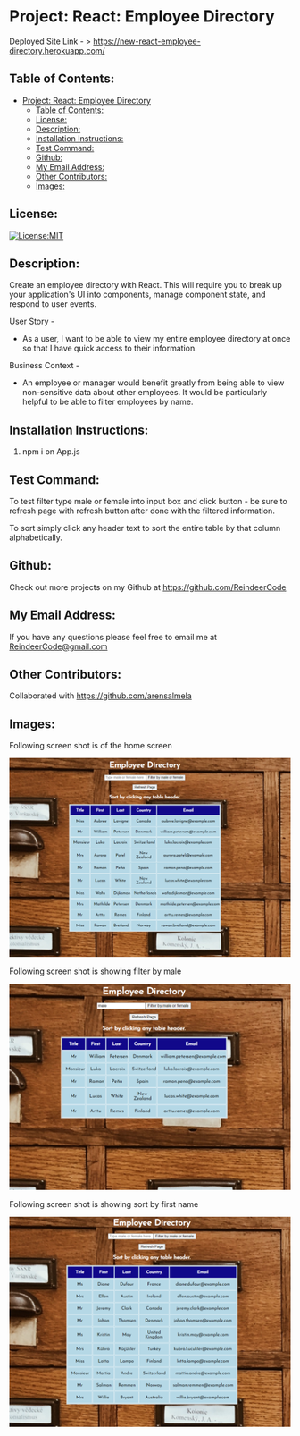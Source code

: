 # Project: React: Employee Directory

  Deployed Site Link - > https://new-react-employee-directory.herokuapp.com/


## Table of Contents: 
- [Project: React: Employee Directory](#project-react-employee-directory)
  - [Table of Contents:](#table-of-contents)
  - [License:](#license)
  - [Description:](#description)
  - [Installation Instructions:](#installation-instructions)
  - [Test Command:](#test-command)
  - [Github:](#github)
  - [My Email Address:](#my-email-address)
  - [Other Contributors:](#other-contributors)
  - [Images:](#images)

## License:
[![License:MIT](https://img.shields.io/badge/License-MIT-yellow.svg)](https://opensource.org/licenses/MIT)

## Description:
Create an employee directory with React. This will require you to break up your application's UI into components, manage component state, and respond to user events.

User Story -
* As a user, I want to be able to view my entire employee directory at once so that I have quick access to their information.

Business Context -
* An employee or manager would benefit greatly from being able to view non-sensitive data about other employees. It would be particularly helpful to be able to filter employees by name.

## Installation Instructions: 
1) npm i on App.js


## Test Command: 
To test filter type male or female into input box and click button - be sure to refresh page with refresh button after done with the filtered information.

To sort simply click any header text to sort the entire table by that column alphabetically.

## Github: 
Check out more projects on my Github at https://github.com/ReindeerCode

## My Email Address:
If you have any questions please feel free to email me at ReindeerCode@gmail.com

## Other Contributors:
Collaborated with https://github.com/arensalmela

## Images:

Following screen shot is of the home screen

![Project Screenshot](./src/assets/home.png)

Following screen shot is showing filter by male

![Project Screenshot](./src/assets/male.png)

Following screen shot is showing sort by first name

![Project Screenshot](./src/assets/sort.png)







